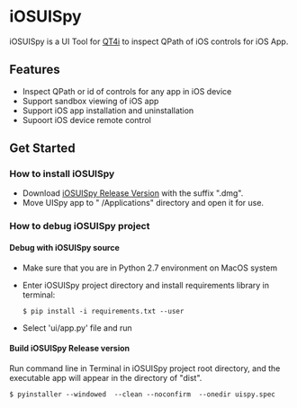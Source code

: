 # iOSUISpy
 
iOSUISpy is a UI Tool for [QT4i](https://github.com/tencent/qt4i) to inspect QPath of iOS controls for iOS App.
 
## Features
 * Inspect QPath or id of controls for any app in iOS device
 * Support sandbox viewing of iOS app
 * Support iOS app installation and uninstallation
 * Supoort iOS device remote control

 
## Get Started

### How to install iOSUISpy

- Download [iOSUISpy Release Version](https://github.com/qtacore/iOSUISpy/releases) with the suffix ".dmg".
- Move UISpy app to " /Applications" directory and open it for use.

### How to debug iOSUISpy project

#### Debug with iOSUISpy source

- Make sure that you are in Python 2.7 environment on MacOS system

- Enter iOSUISpy project directory and install requirements library in terminal:
    ```shell
    $ pip install -i requirements.txt --user
    ```
    
- Select 'ui/app.py' file and run 
 
#### Build iOSUISpy Release version

Run command line  in Terminal in iOSUISpy project root directory, and the executable app will appear in the directory of "dist".
```shell
$ pyinstaller --windowed  --clean --noconfirm  --onedir uispy.spec
```
